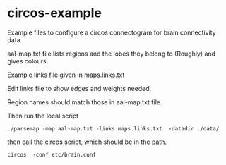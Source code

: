 # circos-example
Example files to configure a circos connectogram for brain connectivity data


aal-map.txt file lists regions and the lobes they belong to (Roughly) and gives colours.

Example links file given in maps.links.txt

Edit links file to show edges and weights needed.

Region names should match those in aal-map.txt file.

Then run the local script

``
./parsemap -map aal-map.txt -links maps.links.txt  -datadir ./data/ 
``

then call the circos script, which should be in the path.

``
circos  -conf etc/brain.conf
``


